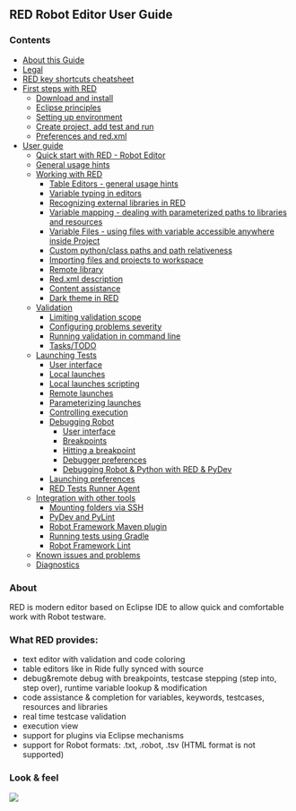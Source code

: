 ## RED Robot Editor User Guide

### Contents

  * [About this Guide](about.md)
  * [Legal](legal.md)
  * [RED key shortcuts cheatsheet](keys.md)
  * [First steps with RED](first_steps\\first_steps.md)
    * [Download and install](first_steps\\download_install.md)
    * [Eclipse principles](first_steps\\eclipse_principles.md)
    * [Setting up environment](first_steps\\setting_up_environment.md)
    * [Create project, add test and run](first_steps\\create_run.md)
    * [Preferences and red.xml](first_steps\\preferences_misc.md)
  * [User guide](user_guide\\user_guide.md)
    * [Quick start with RED - Robot Editor](user_guide\\quick_start.md)
    * [General usage hints](user_guide\\general.md)
    * [Working with RED](user_guide/working_with_RED.md)
      * [Table Editors - general usage hints](user_guide\\working_with_red\\table_general.md)
      * [Variable typing in editors](user_guide\\working_with_red\\variable_typing.md)
      * [Recognizing external libraries in RED](user_guide\\working_with_red\\libs.md)
      * [Variable mapping - dealing with parameterized paths to libraries and resources](user_guide\\working_with_red\\variable_mapping.md)
      * [Variable Files - using files with variable accessible anywhere inside Project](user_guide\\working_with_red\\variable_files.md)
      * [Custom python/class paths and path relativeness](user_guide\\working_with_red\\custom_paths_relatve.md)
      * [Importing files and projects to workspace](user_guide\\working_with_red\\importing.md)
      * [Remote library](user_guide\\working_with_red\\remote_library.md)
      * [Red.xml description](user_guide\\working_with_red\\red_xml.md)
      * [Content assistance](user_guide\\working_with_red\\content_assist.md)
      * [Dark theme in RED](user_guide\\working_with_red\\dark_theme.md)
    * [Validation](user_guide\\validation.md)
      * [Limiting validation scope](user_guide\\validation\\scope.md)
      * [Configuring problems severity](user_guide\\validation\\validation_preferences.md)
      * [Running validation in command line](user_guide\\validation\\headless.md)
      * [Tasks/TODO](user_guide\\validation\\tasks.md)
    * [Launching Tests](user_guide\\launching.md)
      * [User interface](user_guide\\launching\\ui_elements.md)
      * [Local launches](user_guide\\launching\\local_launch.md)
      * [Local launches scripting](user_guide\\launching\\local_launch_scripting.md)
      * [Remote launches](user_guide\\launching\\remote_launch.md)
      * [Parameterizing launches](user_guide\\launching\\string_substitution.md)
      * [Controlling execution](user_guide\\launching\\exec_control.md)
      * [Debugging Robot](user_guide\\launching\\debug.md)
        * [User interface](user_guide\\launching\\debug\\ui_elements.md)
        * [Breakpoints](user_guide\\launching\\debug\\breakpoints.md)
        * [Hitting a breakpoint](user_guide\\launching\\debug\\hitting_a_breakpoint.md)
        * [Debugger preferences](user_guide\\launching\\debug\\preferences.md)
        * [Debugging Robot & Python with RED & PyDev](user_guide\\launching\\debug\\robot_python_debug.md)
      * [Launching preferences](user_guide\\launching\\launch_prefs.md)
      * [RED Tests Runner Agent](user_guide\\launching\\red_agent.md)
    * [Integration with other tools](user_guide\\tools_integration.md)
      * [Mounting folders via SSH](user_guide\\tools_integration\\virtual_folders.md)
      * [PyDev and PyLint](user_guide\\tools_integration\\red_pylint.md)
      * [Robot Framework Maven plugin](user_guide\\tools_integration\\maven.md)
      * [Running tests using Gradle](user_guide\\tools_integration\\gradle.md)
      * [Robot Framework Lint](user_guide\\tools_integration\\rflint.md)
    * [Known issues and problems](user_guide\\known_issues.md)
    * [Diagnostics](user_guide\\diagnostics.md)

### About

RED is modern editor based on Eclipse IDE to allow quick and comfortable work
with Robot testware.

### What RED provides:

  * text editor with validation and code coloring
  * table editors like in Ride fully synced with source
  * debug&remote debug with breakpoints, testcase stepping (step into, step over), runtime variable lookup & modification
  * code assistance & completion for variables, keywords, testcases, resources and libraries
  * real time testcase validation
  * execution view
  * support for plugins via Eclipse mechanisms
  * support for Robot formats: .txt, .robot, .tsv (HTML format is not supported)

### Look & feel

![](images/basic_run.gif)

